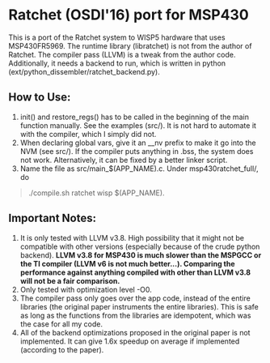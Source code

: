 # Ratchet (OSDI'16) port for MSP430
This is a port of the Ratchet system to WISP5 hardware that uses MSP430FR5969.
The runtime library (libratchet) is not from the author of Ratchet.
The compiler pass (LLVM) is a tweak from the author code.
Additionally, it needs a backend to run, which is written in python (ext/python_dissembler/ratchet_backend.py).

## How to Use:
1. init() and restore_regs() has to be called in the beginning of the main function manually. See the examples (src/). It is not hard to automate it with the compiler, which I simply did not.
2. When declaring global vars, give it an \_\_nv prefix to make it go into the NVM (see src/). If the compiler puts anything in .bss, the system does not work. Alternatively, it can be fixed by a better linker script.
3. Name the file as src/main_$(APP_NAME).c. Under msp430ratchet_full/, do
> ./compile.sh ratchet wisp $(APP_NAME).

## Important Notes:
1. It is only tested with LLVM v3.8. High possibility that it might not be compatible with other versions (especially because of the crude python backend).
**LLVM v3.8 for MSP430 is much slower than the MSPGCC or the TI compiler (LLVM v6 is not much better...). Comparing the performance against anything compiled with other than LLVM v3.8 will not be a fair comparison.**
2. Only tested with optimization level -O0. 
3. The compiler pass only goes over the app code, instead of the entire libraries (the original paper instruments the entire libraries). This is safe as long as the functions from the libraries are idempotent, which was the case for all my code.
4. All of the backend optimizations proposed in the original paper is not implemented. It can give 1.6x speedup on average if implemented (according to the paper).
